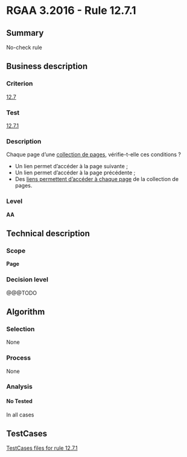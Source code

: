 # RGAA 3.2016 - Rule 12.7.1

## Summary
No-check rule


## Business description

### Criterion
[12.7](http://references.modernisation.gouv.fr/rgaa-accessibilite/criteres.html#crit-12-7)

### Test
[12.7.1](http://references.modernisation.gouv.fr/rgaa-accessibilite/criteres.html#test-12-7-1)

### Description
<div lang="fr">Chaque page d&#x2019;une <a href="http://references.modernisation.gouv.fr/rgaa-accessibilite/glossaire.html#collection-de-pages">collection de pages</a>, v&#xE9;rifie-t-elle ces conditions&nbsp;? <ul><li>Un lien permet d&#x2019;acc&#xE9;der &#xE0; la page suivante&nbsp;;</li> <li>Un lien permet d&#x2019;acc&#xE9;der &#xE0; la page pr&#xE9;c&#xE9;dente&nbsp;;</li> <li>Des <a href="http://references.modernisation.gouv.fr/rgaa-accessibilite/glossaire.html#accder--chaque-page-de-la-collection-de-pages">liens permettent d&#x2019;acc&#xE9;der &#xE0; chaque page</a> de la collection de pages.</li> </ul></div>

### Level
**AA**


## Technical description

### Scope
**Page**

### Decision level
@@@TODO


## Algorithm

### Selection
None

### Process
None

### Analysis

#### No Tested
In all cases


##  TestCases

[TestCases files for rule 12.7.1](https://github.com/Asqatasun/Asqatasun/tree/RGAA_3.2016/rules/rules-rgaa3.2016/src/test/resources/testcases/rgaa32016/Rgaa32016Rule120701/)


